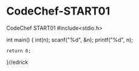 # CodeChef-START01
CodeChef START01
#include<stdio.h>

int main() {
	int(n);
	scanf("%d", &n);
	printf("%d", n);
	
	return 0;
}//edrick
